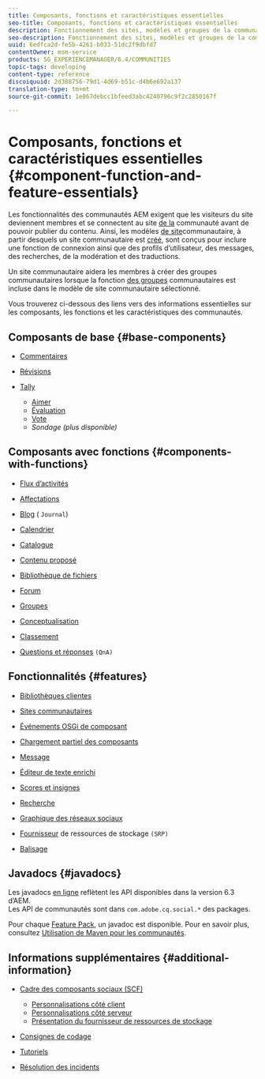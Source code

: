 ```yaml
---
title: Composants, fonctions et caractéristiques essentielles
seo-title: Composants, fonctions et caractéristiques essentielles
description: Fonctionnement des sites, modèles et groupes de la communauté
seo-description: Fonctionnement des sites, modèles et groupes de la communauté
uuid: 6edfca2d-fe5b-4261-b033-51dc2f9dbfd7
contentOwner: msm-service
products: SG_EXPERIENCEMANAGER/6.4/COMMUNITIES
topic-tags: developing
content-type: reference
discoiquuid: 2d308756-79d1-4d69-b51c-d4b6e692a137
translation-type: tm+mt
source-git-commit: 1e867debcc1bfeed3abc4240796c9f2c2850167f

---
```



# Composants, fonctions et caractéristiques essentielles {#component-function-and-feature-essentials}

Les fonctionnalités des communautés AEM exigent que les visiteurs du site deviennent membres et se connectent au site [de la](overview.md#communitiessites) communauté avant de pouvoir publier du contenu. Ainsi, les modèles [de site](sites.md)communautaire, à partir desquels un site communautaire est [créé](sites-console.md), sont conçus pour inclure une fonction de connexion ainsi que des profils d’utilisateur, des messages, des recherches, de la modération et des traductions.

Un site communautaire aidera les membres à créer des groupes communautaires lorsque la fonction [des groupes](functions.md#groups-function) communautaires est incluse dans le modèle de site communautaire sélectionné.

Vous trouverez ci-dessous des liens vers des informations essentielles sur les composants, les fonctions et les caractéristiques des communautés.

## Composants de base {#base-components}

* [Commentaires](essentials-comments.md)
* [Révisions](reviews-basics.md)
* [Tally](tally.md)

   * [Aimer](essentials-liking.md)
   * [Évaluation](rating-basics.md)
   * [Vote](essentials-voting.md)
   * *Sondage (plus disponible)*

## Composants avec fonctions {#components-with-functions}

* [Flux d’activités](essentials-activities.md)
* [Affectations](essentials-assignments.md)
* [Blog](blog-developer-basics.md) ( `Journal`)

* [Calendrier](calendar-basics-for-developers.md)
* [Catalogue](catalog-developer-essentials.md)
* [Contenu proposé](essentials-featured.md)
* [Bibliothèque de fichiers](essentials-file-library.md)
* [Forum](essentials-forum.md)
* [Groupes](essentials-groups.md)
* [Conceptualisation](ideation.md)
* [Classement](leaderboard.md)
* [Questions et réponses](qna-essentials.md) `(QnA)`

## Fonctionnalités {#features}

* [Bibliothèques clientes](clientlibs.md)
* [Sites communautaires](sites-for-developers.md)
* [Événements OSGi de composant](events.md)
* [Chargement partiel des composants](sideloading.md)
* [Message](essentials-messaging.md)
* [Éditeur de texte enrichi](rte.md)
* [Scores et insignes](configure-scoring.md)
* [Recherche](search-implementation.md)
* [Graphique des réseaux sociaux](essentials-socialgraph.md)
* [Fournisseur](srp-and-ugc.md) de ressources de stockage `(SRP)`

* [Balisage ](tag.md)

## Javadocs {#javadocs}

Les javadocs [en ligne](../../help/sites-developing/reference-materials.md) reflètent les API disponibles dans la version 6.3 d’AEM.\
Les API de communautés sont dans `com.adobe.cq.social.*` des packages.

Pour chaque [Feature Pack](deploy-communities.md#latestfeaturepack), un javadoc est disponible. Pour en savoir plus, consultez [Utilisation de Maven pour les communautés](maven.md#javadocs).

## Informations supplémentaires {#additional-information}

* [Cadre des composants sociaux (SCF)](scf.md)

   * [Personnalisations côté client](client-customize.md)
   * [Personnalisations côté serveur](server-customize.md)
   * [Présentation du fournisseur de ressources de stockage](srp.md)

* [Consignes de codage](code-guide.md)
* [Tutoriels](tutorials.md)
* [Résolution des incidents](troubleshooting.md)

